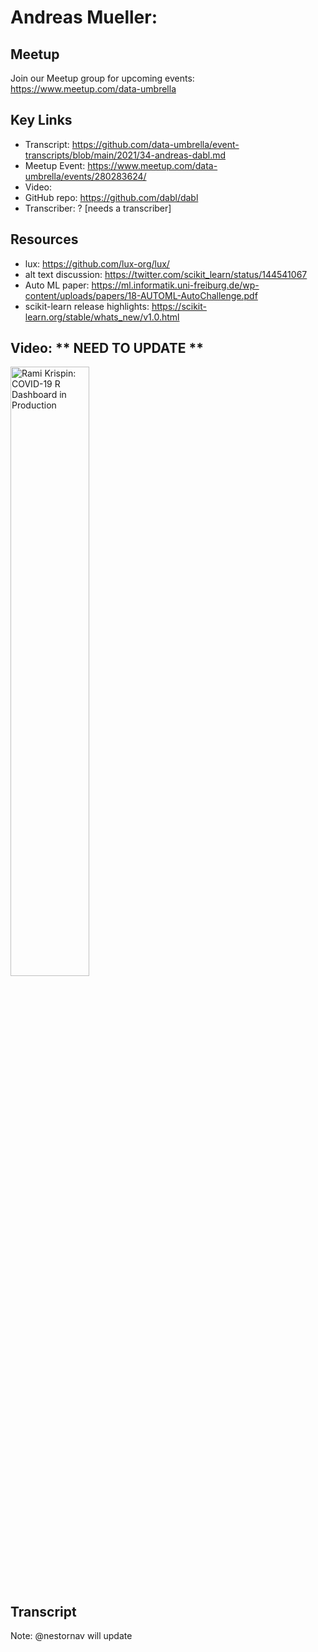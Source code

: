 # Andreas Mueller:  

## Meetup
Join our Meetup group for upcoming events:
https://www.meetup.com/data-umbrella

## Key Links
- Transcript:  https://github.com/data-umbrella/event-transcripts/blob/main/2021/34-andreas-dabl.md
- Meetup Event:  https://www.meetup.com/data-umbrella/events/280283624/
- Video:  
- GitHub repo:   https://github.com/dabl/dabl
- Transcriber:  ? [needs a transcriber]

## Resources
- lux:  https://github.com/lux-org/lux/
- alt text discussion:  https://twitter.com/scikit_learn/status/144541067
- Auto ML paper: https://ml.informatik.uni-freiburg.de/wp-content/uploads/papers/18-AUTOML-AutoChallenge.pdf
- scikit-learn release highlights: https://scikit-learn.org/stable/whats_new/v1.0.html

## Video:   ** NEED TO UPDATE **

<a href="http://www.youtube.com/watch?feature=player_embedded&v=gMchDJP0yEI" target="_blank"><img src="http://img.youtube.com/vi/XKNdXN-Jfmo/0.jpg" 
alt="Rami Krispin: COVID-19 R Dashboard in Production" width="50%" /></a>

## Transcript


Note:  @nestornav will update
